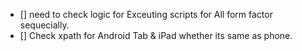 - [] need to check logic for Exceuting scripts for All form factor sequecially.
- [] Check xpath for Android Tab & iPad whether its same as phone.
